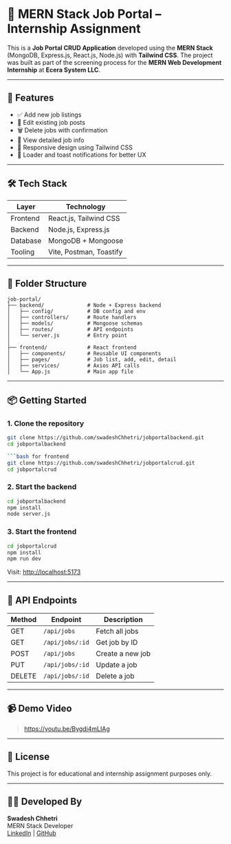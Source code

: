 # 💼 MERN Stack Job Portal – Internship Assignment

This is a **Job Portal CRUD Application** developed using the **MERN Stack** (MongoDB, Express.js, React.js, Node.js) with **Tailwind CSS**. The project was built as part of the screening process for the **MERN Web Development Internship** at **Ecera System LLC**.

---

## 🚀 Features

- ✅ Add new job listings  
- 📝 Edit existing job posts  
- 🗑️ Delete jobs with confirmation  
- 👀 View detailed job info  
- 📱 Responsive design using Tailwind CSS  
- 🔄 Loader and toast notifications for better UX

---

## 🛠️ Tech Stack

| Layer       | Technology           |
|-------------|----------------------|
| Frontend    | React.js, Tailwind CSS |
| Backend     | Node.js, Express.js  |
| Database    | MongoDB + Mongoose   |
| Tooling     | Vite, Postman, Toastify |

---

## 📁 Folder Structure

```
job-portal/
├── backend/              # Node + Express backend
│   ├── config/           # DB config and env
│   ├── controllers/      # Route handlers
│   ├── models/           # Mongoose schemas
│   ├── routes/           # API endpoints
│   └── server.js         # Entry point
│
├── frontend/             # React frontend
│   ├── components/       # Reusable UI components
│   ├── pages/            # Job list, add, edit, detail
│   ├── services/         # Axios API calls
│   └── App.js            # Main app file
```

---

## 📦 Getting Started

### 1. Clone the repository

```bash for backend
git clone https://github.com/swadeshChhetri/jobportalbackend.git
cd jobportalbackend

```bash for frontend
git clone https://github.com/swadeshChhetri/jobportalcrud.git
cd jobportalcrud
```

### 2. Start the backend

```bash
cd jobportalbackend
npm install
node server.js
```

### 3. Start the frontend

```bash
cd jobportalcrud
npm install
npm run dev
```

Visit: [http://localhost:5173](http://localhost:5173)

---

## 🧪 API Endpoints

| Method | Endpoint        | Description         |
|--------|------------------|---------------------|
| GET    | `/api/jobs`      | Fetch all jobs      |
| GET    | `/api/jobs/:id`  | Get job by ID       |
| POST   | `/api/jobs`      | Create a new job    |
| PUT    | `/api/jobs/:id`  | Update a job        |
| DELETE | `/api/jobs/:id`  | Delete a job        |

---

## 📹 Demo Video

> https://youtu.be/Bygdi4mLIAg

---

## 📜 License

This project is for educational and internship assignment purposes only.

---

## 🙋‍♂️ Developed By

**Swadesh Chhetri**  
MERN Stack Developer  
[LinkedIn](www.linkedin.com/in/swadeshchhetri) | [GitHub](https://github.com/swadeshChhetri)
